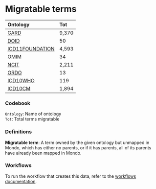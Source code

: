 # Migratable terms
| Ontology                                        | Tot   |
|:------------------------------------------------|:------|
| [GARD](./migrate_gard.md)                       | 9,370 |
| [DOID](./migrate_doid.md)                       | 50    |
| [ICD11FOUNDATION](./migrate_icd11foundation.md) | 4,593 |
| [OMIM](./migrate_omim.md)                       | 34    |
| [NCIT](./migrate_ncit.md)                       | 2,211 |
| [ORDO](./migrate_ordo.md)                       | 13    |
| [ICD10WHO](./migrate_icd10who.md)               | 119   |
| [ICD10CM](./migrate_icd10cm.md)                 | 1,894 |

### Codebook
`Ontology`: Name of ontology    
`Tot`: Total terms migratable

### Definitions
**Migratable term**: A term owned by the given ontology but unmapped in Mondo, which has either no parents, or if it has 
parents, all of its parents have already been mapped in Mondo.

### Workflows
To run the workflow that creates this data, refer to the [workflows documentation](../developer/workflows.md).
